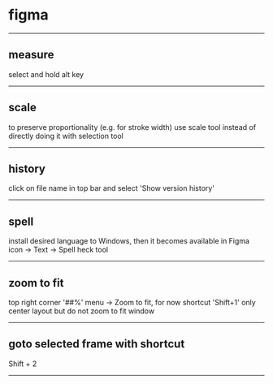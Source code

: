# figma

---

## measure

select and hold alt key

---

## scale

to preserve proportionality (e.g. for stroke width) use scale tool instead of directly doing it with selection tool

---

## history

click on file name in top bar and select 'Show version history'

---

## spell

install desired language to Windows, then it becomes available in Figma icon -> Text -> Spell heck tool

---

## zoom to fit

top right corner '##%' menu -> Zoom to fit, for now shortcut 'Shift+1' only center layout but do not zoom to fit window

---

## goto selected frame with shortcut

Shift + 2

---
